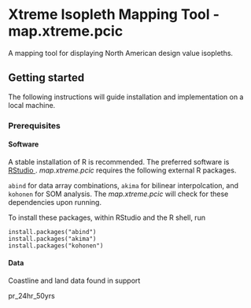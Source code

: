 # Xtreme Isopleth Mapping Tool - map.xtreme.pcic
 
 A mapping tool for displaying North American design value isopleths.

## Getting started
The following instructions will guide installation and implementation on a local machine. 

### Prerequisites 

#### Software
A stable installation of R is recommended. The preferred software is [RStudio ](https://www.rstudio.com/products/rstudio/). *map.xtreme.pcic* requires the following external R packages.

`abind` for data array combinations, `akima` for bilinear interpolcation, and `kohonen` for SOM analysis. The *map.xtreme.pcic* will check for these dependencies upon running.
 
To install these packages, within RStudio and the R shell, run
 
 ```
install.packages("abind")
install.packages("akima")
install.packages("kohonen")
 ```

#### Data

Coastline and land data found in support

pr\_24hr\_50yrs 

